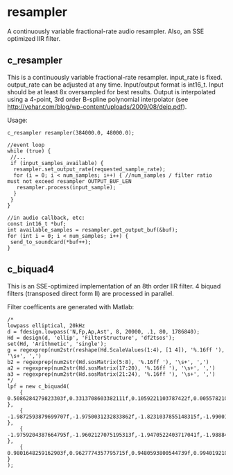 # resampler
A continuously variable fractional-rate audio resampler.  Also, an SSE optimized IIR filter.

## c_resampler
This is a continuously variable fractional-rate resampler.  input_rate is fixed.  output_rate can be adjusted at any time.  Input/output format is int16_t.  Input should be at least 8x oversampled for best results.  Output is interpolated using a 4-point, 3rd order B-spline polynomial interpolator (see http://yehar.com/blog/wp-content/uploads/2009/08/deip.pdf).

Usage:
```
c_resampler resampler(384000.0, 48000.0);

//event loop
while (true) {
 //...
 if (input_samples_available) {
  resampler.set_output_rate(requested_sample_rate);
  for (i = 0; i < num_samples; i++) { //num_samples / filter ratio must not exceed resampler OUTPUT_BUF_LEN
   resampler.process(input_sample);
  }
 }
}

//in audio callback, etc:
const int16_t *buf;
int available_samples = resampler.get_output_buf(&buf);
for (int i = 0; i < num_samples; i++) {
 send_to_soundcard(*buf++);
}
```

## c_biquad4
This is an SSE-optimized implementation of an 8th order IIR filter.  4 biquad filters (transposed direct form II) are processed in parallel.

Filter coefficents are generated with Matlab:
```
/*
lowpass elliptical, 20kHz
d = fdesign.lowpass('N,Fp,Ap,Ast', 8, 20000, .1, 80, 1786840);
Hd = design(d, 'ellip', 'FilterStructure', 'df2tsos');
set(Hd, 'Arithmetic', 'single');
g = regexprep(num2str(reshape(Hd.ScaleValues(1:4), [1 4]), '%.16ff '), '\s+', ',')
b2 = regexprep(num2str(Hd.sosMatrix(5:8), '%.16ff '), '\s+', ',')
a2 = regexprep(num2str(Hd.sosMatrix(17:20), '%.16ff '), '\s+', ',')
a3 = regexprep(num2str(Hd.sosMatrix(21:24), '%.16ff '), '\s+', ',')
*/
lpf = new c_biquad4(
	{ 0.5086284279823303f,0.3313708603382111f,0.1059221103787422f,0.0055782101117074f },
	{ -1.9872593879699707f,-1.9750031232833862f,-1.8231037855148315f,-1.9900115728378296f },
	{ -1.9759204387664795f,-1.9602127075195313f,-1.9470522403717041f,-1.9888486862182617f },
	{ 0.9801648259162903f,0.9627774357795715f,0.9480593800544739f,0.9940192103385925f }
);
```
